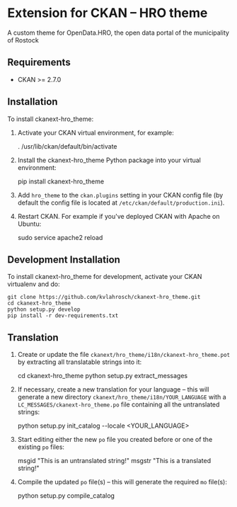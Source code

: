# Extension for CKAN – HRO theme

A custom theme for OpenData.HRO, the open data portal of the municipality of Rostock

## Requirements

* CKAN >= 2.7.0

## Installation

To install ckanext-hro_theme:

1.  Activate your CKAN virtual environment, for example:

    . /usr/lib/ckan/default/bin/activate

1.  Install the ckanext-hro_theme Python package into your virtual environment:

    pip install ckanext-hro_theme

1.  Add `hro_theme` to the `ckan.plugins` setting in your CKAN config file (by default the config file is located at `/etc/ckan/default/production.ini`).
1.  Restart CKAN. For example if you've deployed CKAN with Apache on Ubuntu:

    sudo service apache2 reload

## Development Installation

To install ckanext-hro_theme for development, activate your CKAN virtualenv and do:

    git clone https://github.com/kvlahrosch/ckanext-hro_theme.git
    cd ckanext-hro_theme
    python setup.py develop
    pip install -r dev-requirements.txt

## Translation

1.  Create or update the file `ckanext/hro_theme/i18n/ckanext-hro_theme.pot` by extracting all translatable strings into it:

    cd ckanext-hro_theme
    python setup.py extract_messages

1.  If necessary, create a new translation for your language – this will generate a new directory `ckanext/hro_theme/i18n/YOUR_LANGUAGE` with a `LC_MESSAGES/ckanext-hro_theme.po` file containing all the untranslated strings:

    python setup.py init_catalog --locale <YOUR_LANGUAGE>
    
1.  Start editing either the new `po` file you created before or one of the existing `po` files:

    msgid "This is an untranslated string!"
    msgstr "This is a translated string!"
        
1.  Compile the updated `po` file(s) – this will generate the required `mo` file(s):

    python setup.py compile_catalog
